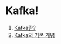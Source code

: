 # Kafka!

1. [Kafka란?](https://github.com/YoonSeok-Heo/TIL/blob/main/BackEnd%20%26%20Infra/Kafka/Kafka%EB%9E%80.md)
2. [Kafka의 기본 개념](https://github.com/YoonSeok-Heo/TIL/blob/main/BackEnd%20%26%20Infra/Kafka/Kafka%EC%9D%98%20%EA%B8%B0%EB%B3%B8%20%EA%B0%9C%EB%85%90.md) 